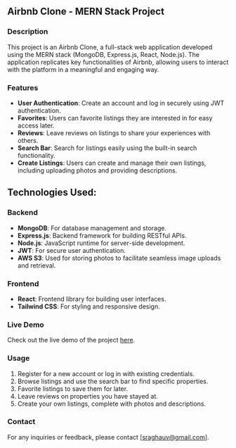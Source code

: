 ## Airbnb Clone - MERN Stack Project

### Description
This project is an Airbnb Clone, a full-stack web application developed using the MERN stack (MongoDB, Express.js, React, Node.js). The application replicates key functionalities of Airbnb, allowing users to interact with the platform in a meaningful and engaging way.

### Features
- **User Authentication**: Create an account and log in securely using JWT authentication.
- **Favorites**: Users can favorite listings they are interested in for easy access later.
- **Reviews**: Leave reviews on listings to share your experiences with others.
- **Search Bar**: Search for listings easily using the built-in search functionality.
- **Create Listings**: Users can create and manage their own listings, including uploading photos and providing descriptions.

## Technologies Used:

### Backend
- **MongoDB**: For database management and storage.
- **Express.js**: Backend framework for building RESTful APIs.
- **Node.js**: JavaScript runtime for server-side development.
- **JWT**: For secure user authentication.
- **AWS S3**: Used for storing photos to facilitate seamless image uploads and retrieval.

### Frontend
- **React**: Frontend library for building user interfaces.
- **Tailwind CSS**: For styling and responsive design.

### Live Demo
Check out the live demo of the project [here](https://rs-airbnb-clone.vercel.app/).

### Usage
1. Register for a new account or log in with existing credentials.
2. Browse listings and use the search bar to find specific properties.
3. Favorite listings to save them for later.
4. Leave reviews on properties you have stayed at.
5. Create your own listings, complete with photos and descriptions.


### Contact
For any inquiries or feedback, please contact [sraghauv@gmail.com].

